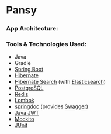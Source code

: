 # Pansy

### App Architecture:

### Tools & Technologies Used:
* Java
* Gradle
* [Spring Boot](https://spring.io/)
* [Hibernate](https://hibernate.org/)
* [Hibernate Search](https://hibernate.org/search/) (with [Elasticsearch](https://www.elastic.co/))
* [PostgreSQL](https://www.postgresql.org/)
* [Redis](https://redis.io/)
* [Lombok](https://projectlombok.org/)
* [springdoc](https://springdoc.org/) (provides [Swagger](https://swagger.io/))
* [Java JWT](https://github.com/jwtk/jjwt)
* [Mockito](https://site.mockito.org/)
* [JUnit](https://junit.org/)